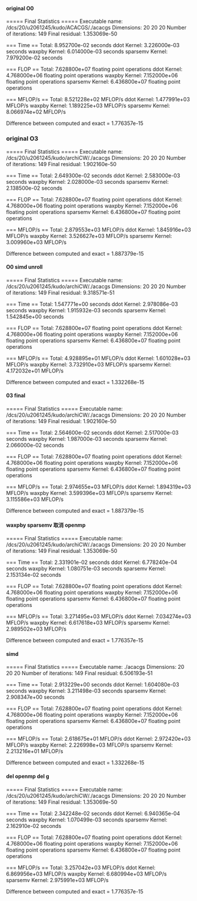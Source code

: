 #### original O0

===== Final Statistics =====
Executable name:      /dcs/20/u2061245/kudo/ACACGS/./acacgs
Dimensions:           20 20 20
Number of iterations: 149
Final residual:       1.353069e-50

=== Time ==
Total:           8.952700e-02 seconds
ddot Kernel:     3.226000e-03 seconds
waxpby Kernel:   6.014000e-03 seconds
sparsemv Kernel: 7.979200e-02 seconds

=== FLOP ==
Total:           7.628800e+07 floating point operations
ddot Kernel:     4.768000e+06 floating point operations
waxpby Kernel:   7.152000e+06 floating point operations
sparsemv Kernel: 6.436800e+07 floating point operations

=== MFLOP/s ==
Total:           8.521228e+02 MFLOP/s
ddot Kernel:     1.477991e+03 MFLOP/s
waxpby Kernel:   1.189225e+03 MFLOP/s
sparsemv Kernel: 8.066974e+02 MFLOP/s

Difference between computed and exact = 1.776357e-15


### original O3
===== Final Statistics =====
Executable name:      /dcs/20/u2061245/kudo/archiCW/./acacgs
Dimensions:           20 20 20
Number of iterations: 149
Final residual:       1.902160e-50

=== Time ==
Total:           2.649300e-02 seconds
ddot Kernel:     2.583000e-03 seconds
waxpby Kernel:   2.028000e-03 seconds
sparsemv Kernel: 2.138500e-02 seconds

=== FLOP ==
Total:           7.628800e+07 floating point operations
ddot Kernel:     4.768000e+06 floating point operations
waxpby Kernel:   7.152000e+06 floating point operations
sparsemv Kernel: 6.436800e+07 floating point operations

=== MFLOP/s ==
Total:           2.879553e+03 MFLOP/s
ddot Kernel:     1.845916e+03 MFLOP/s
waxpby Kernel:   3.526627e+03 MFLOP/s
sparsemv Kernel: 3.009960e+03 MFLOP/s

Difference between computed and exact = 1.887379e-15


#### O0 simd unroll
===== Final Statistics =====
Executable name:      /dcs/20/u2061245/kudo/archiCW/./acacgs
Dimensions:           20 20 20
Number of iterations: 149
Final residual:       9.318571e-51

=== Time ==
Total:           1.547771e+00 seconds
ddot Kernel:     2.978086e-03 seconds
waxpby Kernel:   1.915932e-03 seconds
sparsemv Kernel: 1.542845e+00 seconds

=== FLOP ==
Total:           7.628800e+07 floating point operations
ddot Kernel:     4.768000e+06 floating point operations
waxpby Kernel:   7.152000e+06 floating point operations
sparsemv Kernel: 6.436800e+07 floating point operations

=== MFLOP/s ==
Total:           4.928895e+01 MFLOP/s
ddot Kernel:     1.601028e+03 MFLOP/s
waxpby Kernel:   3.732910e+03 MFLOP/s
sparsemv Kernel: 4.172032e+01 MFLOP/s

Difference between computed and exact = 1.332268e-15 

#### 03 final
===== Final Statistics =====
Executable name:      /dcs/20/u2061245/kudo/archiCW/./acacgs
Dimensions:           20 20 20
Number of iterations: 149
Final residual:       1.902160e-50

=== Time ==
Total:           2.564600e-02 seconds
ddot Kernel:     2.517000e-03 seconds
waxpby Kernel:   1.987000e-03 seconds
sparsemv Kernel: 2.066000e-02 seconds

=== FLOP ==
Total:           7.628800e+07 floating point operations
ddot Kernel:     4.768000e+06 floating point operations
waxpby Kernel:   7.152000e+06 floating point operations
sparsemv Kernel: 6.436800e+07 floating point operations

=== MFLOP/s ==
Total:           2.974655e+03 MFLOP/s
ddot Kernel:     1.894319e+03 MFLOP/s
waxpby Kernel:   3.599396e+03 MFLOP/s
sparsemv Kernel: 3.115586e+03 MFLOP/s

Difference between computed and exact = 1.887379e-15 

#### waxpby sparsemv 取消 openmp

===== Final Statistics =====
Executable name:      /dcs/20/u2061245/kudo/archiCW/./acacgs
Dimensions:           20 20 20
Number of iterations: 149
Final residual:       1.353069e-50

=== Time ==
Total:           2.331901e-02 seconds
ddot Kernel:     6.778240e-04 seconds
waxpby Kernel:   1.080751e-03 seconds
sparsemv Kernel: 2.153134e-02 seconds

=== FLOP ==
Total:           7.628800e+07 floating point operations
ddot Kernel:     4.768000e+06 floating point operations
waxpby Kernel:   7.152000e+06 floating point operations
sparsemv Kernel: 6.436800e+07 floating point operations

=== MFLOP/s ==
Total:           3.271495e+03 MFLOP/s
ddot Kernel:     7.034274e+03 MFLOP/s
waxpby Kernel:   6.617618e+03 MFLOP/s
sparsemv Kernel: 2.989502e+03 MFLOP/s

Difference between computed and exact = 1.776357e-15 

#### simd
===== Final Statistics =====
Executable name:      ./acacgs
Dimensions:           20 20 20
Number of iterations: 149
Final residual:       6.506193e-51

=== Time ==
Total:           2.913229e+00 seconds
ddot Kernel:     1.604080e-03 seconds
waxpby Kernel:   3.211498e-03 seconds
sparsemv Kernel: 2.908347e+00 seconds

=== FLOP ==
Total:           7.628800e+07 floating point operations
ddot Kernel:     4.768000e+06 floating point operations
waxpby Kernel:   7.152000e+06 floating point operations
sparsemv Kernel: 6.436800e+07 floating point operations

=== MFLOP/s ==
Total:           2.618675e+01 MFLOP/s
ddot Kernel:     2.972420e+03 MFLOP/s
waxpby Kernel:   2.226998e+03 MFLOP/s
sparsemv Kernel: 2.213216e+01 MFLOP/s

Difference between computed and exact = 1.332268e-15 

#### del openmp del g
===== Final Statistics =====
Executable name:      /dcs/20/u2061245/kudo/archiCW/./acacgs
Dimensions:           20 20 20
Number of iterations: 149
Final residual:       1.353069e-50

=== Time ==
Total:           2.342248e-02 seconds
ddot Kernel:     6.940365e-04 seconds
waxpby Kernel:   1.070499e-03 seconds
sparsemv Kernel: 2.162910e-02 seconds

=== FLOP ==
Total:           7.628800e+07 floating point operations
ddot Kernel:     4.768000e+06 floating point operations
waxpby Kernel:   7.152000e+06 floating point operations
sparsemv Kernel: 6.436800e+07 floating point operations

=== MFLOP/s ==
Total:           3.257042e+03 MFLOP/s
ddot Kernel:     6.869956e+03 MFLOP/s
waxpby Kernel:   6.680994e+03 MFLOP/s
sparsemv Kernel: 2.975991e+03 MFLOP/s

Difference between computed and exact = 1.776357e-15 
